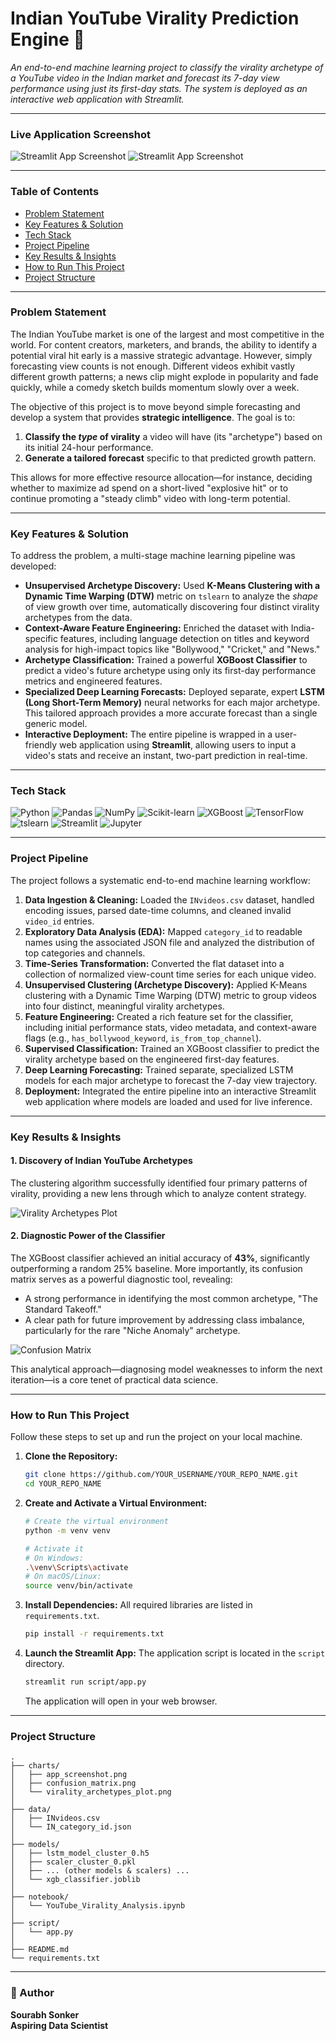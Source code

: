 # Indian YouTube Virality Prediction Engine 🚀

*An end-to-end machine learning project to classify the virality archetype of a YouTube video in the Indian market and forecast its 7-day view performance using just its first-day stats. The system is deployed as an interactive web application with Streamlit.*

---

### **Live Application Screenshot**

![Streamlit App Screenshot](charts/app_screenshot.png)
![Streamlit App Screenshot](charts/app_screenshot.png)


---

### Table of Contents
* [Problem Statement](#problem-statement)
* [Key Features & Solution](#key-features--solution)
* [Tech Stack](#tech-stack)
* [Project Pipeline](#project-pipeline) 
* [Key Results & Insights](#key-results--insights)
* [How to Run This Project](#how-to-run-this-project)
* [Project Structure](#project-structure)

---

### Problem Statement

The Indian YouTube market is one of the largest and most competitive in the world. For content creators, marketers, and brands, the ability to identify a potential viral hit early is a massive strategic advantage. However, simply forecasting view counts is not enough. Different videos exhibit vastly different growth patterns; a news clip might explode in popularity and fade quickly, while a comedy sketch builds momentum slowly over a week.

The objective of this project is to move beyond simple forecasting and develop a system that provides **strategic intelligence**. The goal is to:
1.  **Classify the *type* of virality** a video will have (its "archetype") based on its initial 24-hour performance.
2.  **Generate a tailored forecast** specific to that predicted growth pattern.

This allows for more effective resource allocation—for instance, deciding whether to maximize ad spend on a short-lived "explosive hit" or to continue promoting a "steady climb" video with long-term potential.

---

### Key Features & Solution

To address the problem, a multi-stage machine learning pipeline was developed:

*   **Unsupervised Archetype Discovery:** Used **K-Means Clustering with a Dynamic Time Warping (DTW)** metric on `tslearn` to analyze the *shape* of view growth over time, automatically discovering four distinct virality archetypes from the data.
*   **Context-Aware Feature Engineering:** Enriched the dataset with India-specific features, including language detection on titles and keyword analysis for high-impact topics like "Bollywood," "Cricket," and "News."
*   **Archetype Classification:** Trained a powerful **XGBoost Classifier** to predict a video's future archetype using only its first-day performance metrics and engineered features.
*   **Specialized Deep Learning Forecasts:** Deployed separate, expert **LSTM (Long Short-Term Memory)** neural networks for each major archetype. This tailored approach provides a more accurate forecast than a single generic model.
*   **Interactive Deployment:** The entire pipeline is wrapped in a user-friendly web application using **Streamlit**, allowing users to input a video's stats and receive an instant, two-part prediction in real-time.

---

### Tech Stack

![Python](https://img.shields.io/badge/Python-3776AB?style=for-the-badge&logo=python&logoColor=white)
![Pandas](https://img.shields.io/badge/Pandas-150458?style=for-the-badge&logo=pandas&logoColor=white)
![NumPy](https://img.shields.io/badge/Numpy-013243?style=for-the-badge&logo=numpy&logoColor=white)
![Scikit-learn](https://img.shields.io/badge/scikit--learn-F7931E?style=for-the-badge&logo=scikit-learn&logoColor=white)
![XGBoost](https://img.shields.io/badge/XGBoost-006400?style=for-the-badge&logo=xgboost&logoColor=white)
![TensorFlow](https://img.shields.io/badge/TensorFlow-FF6F00?style=for-the-badge&logo=tensorflow&logoColor=white)
![tslearn](https://img.shields.io/badge/tslearn-DB6F87?style=for-the-badge)
![Streamlit](https://img.shields.io/badge/Streamlit-FF4B4B?style=for-the-badge&logo=streamlit&logoColor=white)
![Jupyter](https://img.shields.io/badge/Jupyter-F37626?style=for-the-badge&logo=jupyter&logoColor=white)


---

### Project Pipeline

The project follows a systematic end-to-end machine learning workflow:

1.  **Data Ingestion & Cleaning:** Loaded the `INvideos.csv` dataset, handled encoding issues, parsed date-time columns, and cleaned invalid `video_id` entries.
2.  **Exploratory Data Analysis (EDA):** Mapped `category_id` to readable names using the associated JSON file and analyzed the distribution of top categories and channels.
3.  **Time-Series Transformation:** Converted the flat dataset into a collection of normalized view-count time series for each unique video.
4.  **Unsupervised Clustering (Archetype Discovery):** Applied K-Means clustering with a Dynamic Time Warping (DTW) metric to group videos into four distinct, meaningful virality archetypes.
5.  **Feature Engineering:** Created a rich feature set for the classifier, including initial performance stats, video metadata, and context-aware flags (e.g., `has_bollywood_keyword`, `is_from_top_channel`).
6.  **Supervised Classification:** Trained an XGBoost classifier to predict the virality archetype based on the engineered first-day features.
7.  **Deep Learning Forecasting:** Trained separate, specialized LSTM models for each major archetype to forecast the 7-day view trajectory.
8.  **Deployment:** Integrated the entire pipeline into an interactive Streamlit web application where models are loaded and used for live inference.

---


### Key Results & Insights

#### 1. Discovery of Indian YouTube Archetypes
The clustering algorithm successfully identified four primary patterns of virality, providing a new lens through which to analyze content strategy.

![Virality Archetypes Plot](charts/virality_archetypes_plot.png)

#### 2. Diagnostic Power of the Classifier
The XGBoost classifier achieved an initial accuracy of **43%**, significantly outperforming a random 25% baseline. More importantly, its confusion matrix serves as a powerful diagnostic tool, revealing:
*   A strong performance in identifying the most common archetype, "The Standard Takeoff."
*   A clear path for future improvement by addressing class imbalance, particularly for the rare "Niche Anomaly" archetype.

![Confusion Matrix](charts/confusion_matrix.png)

This analytical approach—diagnosing model weaknesses to inform the next iteration—is a core tenet of practical data science.

---

### How to Run This Project

Follow these steps to set up and run the project on your local machine.

1.  **Clone the Repository:**
    ```bash
    git clone https://github.com/YOUR_USERNAME/YOUR_REPO_NAME.git
    cd YOUR_REPO_NAME
    ```

2.  **Create and Activate a Virtual Environment:**
    ```bash
    # Create the virtual environment
    python -m venv venv

    # Activate it
    # On Windows:
    .\venv\Scripts\activate
    # On macOS/Linux:
    source venv/bin/activate
    ```

3.  **Install Dependencies:**
    All required libraries are listed in `requirements.txt`.
    ```bash
    pip install -r requirements.txt
    ```

4.  **Launch the Streamlit App:**
    The application script is located in the `script` directory.
    ```bash
    streamlit run script/app.py
    ```
    The application will open in your web browser.

---

### Project Structure
```
.
├── charts/
│   ├── app_screenshot.png
│   ├── confusion_matrix.png
│   └── virality_archetypes_plot.png
│
├── data/
│   ├── INvideos.csv
│   └── IN_category_id.json
│
├── models/
│   ├── lstm_model_cluster_0.h5
│   ├── scaler_cluster_0.pkl
│   ├── ... (other models & scalers) ...
│   └── xgb_classifier.joblib
│
├── notebook/
│   └── YouTube_Virality_Analysis.ipynb
│
├── script/
│   └── app.py
│
├── README.md
└── requirements.txt
```
---

### 👤 Author
**Sourabh Sonker**                                                                                                                 
**Aspiring Data Scientist**

